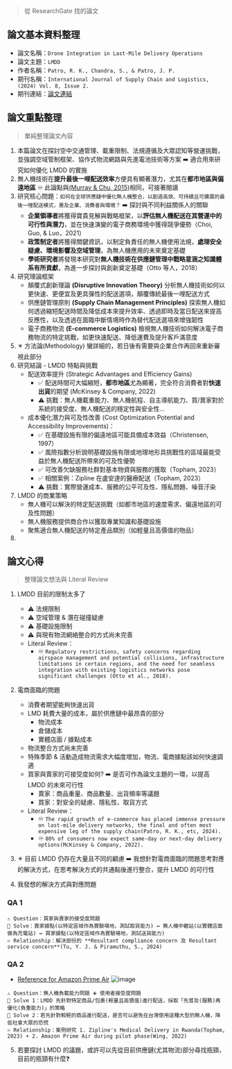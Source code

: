 > 從 ResearchGate 找的論文

## 論文基本資料整理
- 論文名稱：`Drone Integration in Last-Mile Delivery Operations`
- 論文主題：`LMDD`
- 作者名稱：`Patro, R. K., Chandra, S., & Patro, J. P.`
- 期刊名稱：`International Journal of Supply Chain and Logistics, (2024) Vol. 8, Issue 2.`
- 期刊連結：[論文連結](https://carijournals.org/journals/index.php/IJSCL/article/view/2286)

## 論文重點整理
> 單純整理論文內容
1. 本篇論文在探討空中交通管理、載重限制、法規遵循及大眾認知等營運挑戰，並強調空域管制框架、協作式物流網路與先進電池技術等方案 ➡️ 適合用來研究如何優化 LMDD 的實施
2. 無人機技術在**提升最後一哩配送效率**方便具有顯著潛力，尤其在**都市地區與偏遠地區** ♾️ 此論點與[(Murray & Chu, 2015)](https://www.sciencedirect.com/science/article/abs/pii/S0968090X15000844?via%3Dihub)相同，可接著閱讀
3. 研究核心問題：`如何在全球供應鏈中優化無人機整合，以創造高效、可持續且可擴展的最後一哩配送模式，惠及企業、消費者與環境？` ➡️ 探討與不同利益關係人的關聯
   - **企業領導者**將獲得寶貴見解與戰略框架，以**評估無人機配送在其營運中的可行性與潛力**，並在快速演變的電子商務環境中獲得競爭優勢（Choi, Guo, & Luo，2021）
   - **政策制定者**將獲得關鍵資訊，以制定負責任的無人機使用法規，**處理安全疑慮、環境影響及空域管理**，為無人機應用的未來奠定基礎
   - **學術研究者**將發現本研究對**無人機技術在供應鏈管理中戰略意涵之知識體系有所貢獻**，為進一步探討與創新奠定基礎（Otto 等人，2018）
4. 研究理論框架
   - 顛覆式創新理論 **(Disruptive Innovation Theory)** 分析無人機技術如何以更快速、更便宜及更具彈性的配送選項，顛覆傳統最後一哩配送方式
   - 供應鏈管理原則 **(Supply Chain Management Principles)** 探索無人機如何透過縮短配送時間及降低成本來提升效率、透過即時及當日配送來提高反應性，以及透過在面臨中斷情境時作為替代配送選項來增強韌性
   - 電子商務物流 **(E-commerce Logistics)** 檢視無人機技術如何解決電子商務物流的特定挑戰，如更快速配送、降低運費及提升客戶滿意度
5. ✴️ 方法論(Methodology) 蠻詳細的，若日後有需要與企業合作再回來重新審視此部分
6. 研究結論 - LMDD 特點與挑戰
   - 配送效率提升 (Strategic Advantages and Efficiency Gains)
      - ✅ 配送時間可大幅縮短，**都市地區**尤為顯著，完全符合消費者對**快速出貨**的期望 (McKinsey & Company, 2022)
      - ⚠️ 挑戰：無人機載重能力、無人機航程、自主導航能力、買/賣家對於系統的接受度、無人機配送的穩定性與安全性...
   - 成本優化潛力與可及性改善 (Cost Optimization Potential and Accessibility Improvements)：
      - ✅ 在基礎設施有限的偏遠地區可能具備成本效益（Christensen, 1997）
      - ✅ 風險指數分析說明基礎設施有限或地理地形具挑戰性的區域最能受益於無人機配送所帶來的可及性優勢
      - ✅ 可改善欠缺服務社群對基本物資與服務的獲取（Topham, 2023）
      - ✅ 相關案例：Zipline 在盧安達的醫療配送（Topham, 2023）
      - ⚠️ 挑戰：實際營運成本、服務的公平可及性、隱私問題、噪音汙染
7. LMDD 的商業策略
   - 無人機可以解決的特定配送挑戰（如都市地區的速度需求、偏遠地區的可及性問題）
   - 無人機服務提供商合作以獲取專業知識和基礎設施
   - 聚焦適合無人機配送的特定產品類別（如輕量且高價值的物品）
8. 


## 論文心得
> 整理論文想法與 Literal Review
1. LMDD 目前的限制太多了
   - ⚠️ 法規限制 
   - ⚠️ 空域管理 & 潛在碰撞疑慮
   - ⚠️ 基礎設施限制
   - ⚠️ 與現有物流網絡整合的方式尚未完善
   - Literal Review：
     - ♾️ `Regulatory restrictions, safety concerns regarding airspace management and potential collisions, infrastructure limitations in certain regions, and the need for seamless integration with existing logistics networks pose significant challenges (Otto et al., 2018).`

2. 電商面臨的問題
   - 消費者期望能夠快速出貨
   - LMD 耗費大量的成本，屬於供應鏈中最昂貴的部分
     - 物流成本
     - 倉儲成本
     - 實體店面 / 據點成本
   - 物流整合方式尚未完善
   - 特殊季節 & 活動造成物流需求大幅度增加，物流、電商據點該如何快速調適
   - 買家與賣家的可接受度如何? ➡️ 是否可作為論文主題的一環，以提高 LMDD 的未來可行性 
      - 賣家：商品重量、商品數量、出貨頻率等議題
      - 買家：對安全的疑慮、隱私性、取貨方式
   - Literal Review：
     - ♾️ `The rapid growth of e-commerce has placed immense pressure on last-mile delivery networks, the final and often most expensive leg of the supply chain(Patro, R. K., etc, 2024).`
     - ♾️ `80% of consumers now expect same-day or next-day delivery options(McKinsey & Company, 2022).`

3. ✴️ 目前 LMDD 仍存在大量且不同的顧慮 ➡️ 我想針對電商面臨的問題思考對應的解決方式，在思考解決方式的共通點後進行整合，提升 LMDD 的可行性 

4. 我發想的解決方式與對應問題
### QA 1
``` PlainText
⚠️ Question：買家與賣家的接受度問題
🔧 Solve：賣家據點(以特定區域作為實驗場地，測試取貨能力) ↔️ 無人機中繼站(以實體店面做為充電站) ↔️ 買家據點(以特定區域作為實驗場地，測試送貨能力)
♾️ Relationship：解決部份的 **Resultant compliance concern 及 Resultant service concern**(Tu, Y. J. & Piramuthu, S., 2024)
```
### QA 2
- [Reference for Amazon Prime Air](https://www.aboutamazon.com/news/transportation/amazon-prime-air-delivery-drone-reveal-photos)
![image](https://github.com/user-attachments/assets/3a94e850-d105-479c-afcc-1c556073a13a)
``` PlainText
⚠️ Question：無人機負載能力問題 ➕ 使用者接受度問題
🔧 Solve 1：LMDD 先針對特定商品/包裹(輕量且高價值)進行配送，採取「先普及(服務)再優化(負重能力)」的策略
🔧 Solve 2：若先針對較輕的商品進行配送，是否可以避免在台灣使用這種大型的無人機，降低社會大眾的恐慌
♾️ Relationship：案例研究 1. Zipline's Medical Delivery in Rwanda(Topham, 2023) + 2. Amazon Prime Air during pilot phase(Wing, 2022)
```  

5. 若要探討 LMDD 的議題，或許可以先從目前供應鏈(尤其物流)部分尋找瓶頸，目前的瓶頸有什麼❓





